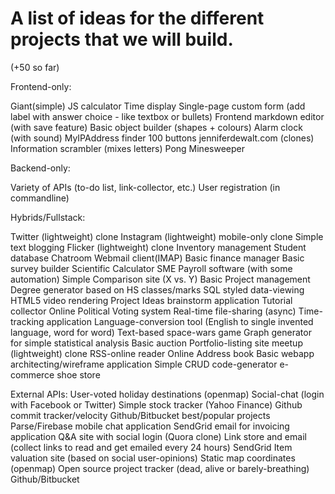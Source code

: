 A list of ideas for the different projects that we will build.
=====

(+50 so far)

Frontend-only:

Giant(simple) JS calculator
Time display
Single-page custom form (add label with answer choice - like textbox or bullets)
Frontend markdown editor (with save feature)
Basic object builder (shapes + colours)
Alarm clock (with sound)
MyIPAddress finder
100 buttons
jenniferdewalt.com (clones)
Information scrambler (mixes letters)
Pong
Minesweeper

Backend-only:

Variety of APIs (to-do list, link-collector, etc.)
User registration (in commandline)

Hybrids/Fullstack:

Twitter (lightweight) clone
Instagram (lightweight) mobile-only clone
Simple text blogging
Flicker (lightweight) clone
Inventory management
Student database
Chatroom
Webmail client(IMAP)
Basic finance manager
Basic survey builder
Scientific Calculator
SME Payroll software (with some automation)
Simple Comparison site (X vs. Y)
Basic Project management
Degree generator based on HS classes/marks
SQL styled data-viewing
HTML5 video rendering
Project Ideas brainstorm application
Tutorial collector
Online Political Voting system
Real-time file-sharing (async)
Time-tracking application
Language-conversion tool (English to single invented language, word for word)
Text-based space-wars game
Graph generator for simple statistical analysis
Basic auction
Portfolio-listing site
meetup (lightweight) clone
RSS-online reader
Online Address book
Basic webapp architecting/wireframe application
Simple CRUD code-generator
e-commerce shoe store

External APIs:
User-voted holiday destinations (openmap)
Social-chat (login with Facebook or Twitter)
Simple stock tracker (Yahoo Finance)
Github commit tracker/velocity
Github/Bitbucket best/popular projects
Parse/Firebase mobile chat application
SendGrid email for invoicing application
Q&A site with social login (Quora clone)
Link store and email (collect links to read and get emailed every 24 hours) SendGrid
Item valuation site (based on social user-opinions)
Static map coordinates (openmap)
Open source project tracker (dead, alive or barely-breathing) Github/Bitbucket